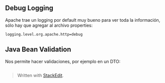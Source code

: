 ## Debug Logging

Apache trae un logging por default muy bueno para ver toda la información, sólo hay que agregar al archivo properties:

```
logging.level.org.apache.http=debug
```

## Java Bean Validation

Nos permite hacer validaciones, por ejemplo en un DTO:


```java

```


> Written with [StackEdit](https://stackedit.io/).
<!--stackedit_data:
eyJoaXN0b3J5IjpbMTQ3NDczNzQ3MSwxODc5NTM2MjA5LDE4OD
EyNjIxODgsLTU3MTI0NzQ5Myw3ODM1ODcyMTNdfQ==
-->